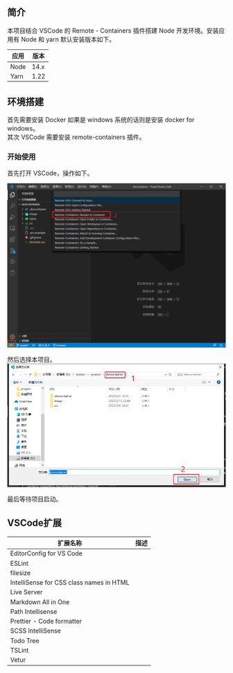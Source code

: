 ## 简介

本项目结合 VSCode 的 Remote - Containers 插件搭建 Node 开发环境。安装应用有 Node 和 yarn 默认安装版本如下。

| 应用 | 版本 |
| ---- | ---- |
| Node | 14.x |
| Yarn | 1.22 |

## 环境搭建

首先需要安装 Docker 如果是 windows 系统的话则是安装 docker for windows。  
其次 VSCode 需要安装 remote-containers 插件。    

### 开始使用

首先打开 VSCode，操作如下。

![](.devcontainer/image/image-1.jpg)

然后选择本项目。  
![](.devcontainer/image/image-2.jpg)

最后等待项目启动。

## VSCode扩展

| 扩展名称                                 | 描述 |
| ---------------------------------------- | ---- |
| EditorConfig for VS Code                 |      |
| ESLint                                   |      |
| filesize                                 |      |
| IntelliSense for CSS class names in HTML |      |
| Live Server                              |      |
| Markdown All in One                      |      |
| Path Intellisense                        |      |
| Prettier - Code formatter                |      |
| SCSS IntelliSense                        |      |
| Todo Tree                                |      |
| TSLint                                   |      |
| Vetur                                    |      |